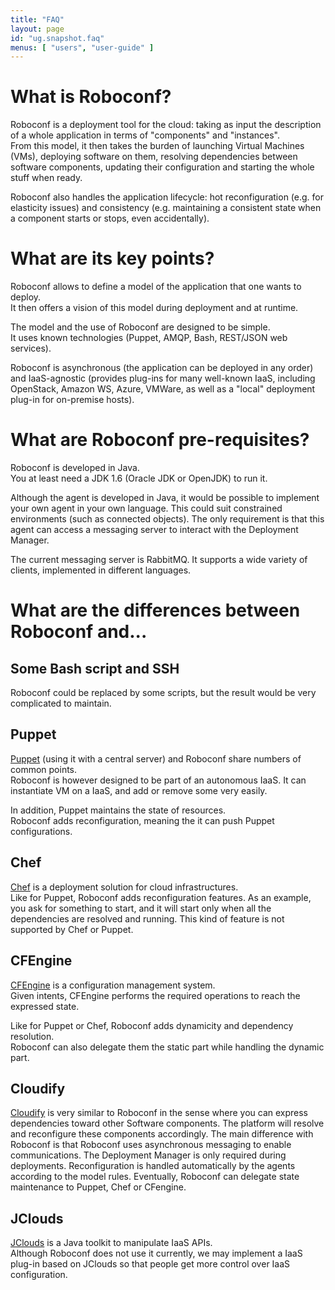```yaml
---
title: "FAQ"
layout: page
id: "ug.snapshot.faq"
menus: [ "users", "user-guide" ]
---
```


# What is Roboconf?

Roboconf is a deployment tool for the cloud: taking as input the description of a whole application in terms of "components" and "instances".  
From this model, it then takes the burden of launching Virtual Machines (VMs), deploying software on them, resolving dependencies 
between software components, updating their configuration and starting the whole stuff when ready.

Roboconf also handles the application lifecycle: hot reconfiguration (e.g. for elasticity issues) 
and consistency (e.g. maintaining a consistent state when a component starts or stops, even accidentally).


# What are its key points?

Roboconf allows to define a model of the application that one wants to deploy.  
It then offers a vision of this model during deployment and at runtime.

The model and the use of Roboconf are designed to be simple.  
It uses known technologies (Puppet, AMQP, Bash, REST/JSON web services).

Roboconf is asynchronous (the application can be deployed in any order) and IaaS-agnostic (provides plug-ins for
many well-known IaaS, including OpenStack, Amazon WS, Azure, VMWare, as well as a "local" deployment plug-in for
on-premise hosts).

# What are Roboconf pre-requisites?

Roboconf is developed in Java.  
You at least need a JDK 1.6 (Oracle JDK or OpenJDK) to run it.

Although the agent is developed in Java, it would be possible to implement your own agent in your own language.
This could suit constrained environments (such as connected objects). The only requirement is that this agent can
access a messaging server to interact with the Deployment Manager.

The current messaging server is RabbitMQ. It supports a wide variety of clients, implemented in different languages. 

# What are the differences between Roboconf and...

## Some Bash script and SSH

Roboconf could be replaced by some scripts, but the result would be very complicated to maintain.


## Puppet

[Puppet](http://puppetlabs.com/) (using it with a central server) and Roboconf share numbers of common points.  
Roboconf is however designed to be part of an autonomous IaaS. It can instantiate VM on a IaaS, and add or remove
some very easily.

In addition, Puppet maintains the state of resources.  
Roboconf adds reconfiguration, meaning the it can push Puppet configurations. 


## Chef

[Chef](http://docs.opscode.com/) is a deployment solution for cloud infrastructures.  
Like for Puppet, Roboconf adds reconfiguration features. As an example, you ask for something to start, and it will
start only when all the dependencies are resolved and running. This kind of feature is not supported by Chef or Puppet.


## CFEngine

[CFEngine](http://cfengine.com/) is a configuration management system.  
Given intents, CFEngine performs the required operations to reach the expressed state.

Like for Puppet or Chef, Roboconf adds dynamicity and dependency resolution.  
Roboconf can also delegate them the static part while handling the dynamic part.


## Cloudify

[Cloudify](http://www.cloudifysource.org/) is very similar to Roboconf in the sense where you can express
dependencies toward other Software components. The platform will resolve and reconfigure these components
accordingly. The main difference with Roboconf is that Roboconf uses asynchronous messaging to enable communications.
The Deployment Manager is only required during deployments. Reconfiguration is handled automatically by the agents
according to the model rules. Eventually, Roboconf can delegate state maintenance to Puppet, Chef or CFengine.


## JClouds

[JClouds](http://jclouds.apache.org/) is a Java toolkit to manipulate IaaS APIs.  
Although Roboconf does not use it currently, we may implement a IaaS plug-in based on JClouds so that
people get more control over IaaS configuration.
